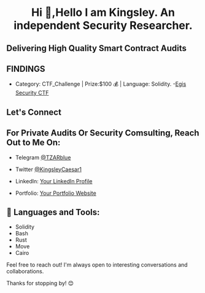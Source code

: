 <h1 align="center">Hi 👋,Hello I am Kingsley. An independent Security Researcher.</h1>


## Delivering High Quality Smart Contract Audits

## FINDINGS

- Category: CTF_Challenge | Prize:$100 💰 | Language: Solidity.
-[Egis Security CTF](https://github.com/Egis-Security/CTF_Challenge/issues/29)

## Let's Connect

## For Private Audits Or Security Comsulting, Reach Out to Me On:

- Telegram [@TZARblue](https://t.me/TZARblue)
- Twitter [@KingsleyCaesar1](x.com/KinsgleyCaesar1)

- LinkedIn: [Your LinkedIn Profile](www.linkedin.com/in/chidubem-rubeluchukwuisi-b78599156)
- Portfolio: [Your Portfolio Website](https://github.com/Chidubemkingsley/audit-portfolio/blob/main/README.md)


## 🧰 Languages and Tools:

- Solidity
- Bash
- Rust
- Move
- Cairo

Feel free to reach out! I'm always open to interesting conversations and collaborations.

Thanks for stopping by! 😊


